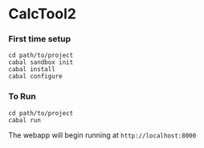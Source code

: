 # CalcTool2

### First time setup

```
cd path/to/project
cabal sandbox init
cabal install
cabal configure
```

### To Run

```
cd path/to/project
cabal run
```

The webapp will begin running at `http://localhost:8000`
